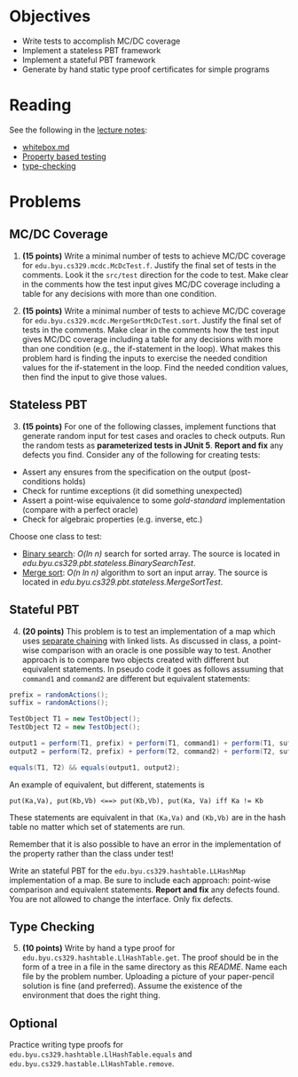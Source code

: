 # Objectives

  * Write tests to accomplish MC/DC coverage
  * Implement a stateless PBT framework
  * Implement a stateful PBT framework
  * Generate by hand static type proof certificates for simple programs

# Reading

See the following in the [lecture notes](https://bitbucket.org/byucs329/byu-cs-329-lecture-notes/src/master/):

  * [whitebox.md](https://bitbucket.org/byucs329/byu-cs-329-lecture-notes/src/master/whitebox/white-box.md)
  * [Property based testing](https://bitbucket.org/byucs329/byu-cs-329-lecture-notes/src/master/property-based-testing/)
  * [type-checking](https://bitbucket.org/byucs329/byu-cs-329-lecture-notes/src/master/type-checking.md)

# Problems

## MC/DC Coverage

1) **(15 points)** Write a minimal number of tests to achieve MC/DC coverage for `edu.byu.cs329.mcdc.McDcTest.f`. Justify the final set of tests in the comments. Look it the `src/test` direction for the code to test. Make clear in the comments how the test input gives MC/DC coverage including a table for any decisions with more than one condition.

2) **(15 points)** Write a minimal number of tests to achieve MC/DC coverage for `edu.byu.cs329.mcdc.MergeSortMcDcTest.sort`. Justify the final set of tests in the comments. Make clear in the comments how the test input gives MC/DC coverage including a table for any decisions with more than one condition (e.g., the if-statement in the loop). What makes this problem hard is finding the inputs to exercise the needed condition values for the if-statement in the loop. Find the needed condition values, then find the input to give those values.

## Stateless PBT

3) **(15 points)** For one of the following classes, implement functions that generate random input for test cases and oracles to check outputs. Run the random tests as **parameterized tests in JUnit 5**. **Report and fix** any defects you find. Consider any of the following for creating tests:

  * Assert any ensures from the specification on the output (post-conditions holds)
  * Check for runtime exceptions (it did something unexpected)
  * Assert a point-wise equivalence to some *gold-standard* implementation (compare with a perfect oracle)
  * Check for algebraic properties (e.g. inverse, etc.)

Choose one class to test:

  * [Binary search](https://en.wikipedia.org/wiki/Binary_search_algorithm): *O(ln n)* search for sorted array. The source is located in *edu.byu.cs329.pbt.stateless.BinarySearchTest*. 
  * [Merge sort](https://en.wikipedia.org/wiki/Merge_sort): *O(n ln n)* algorithm to sort an input array. The source is located in *edu.byu.cs329.pbt.stateless.MergeSortTest*.

## Stateful PBT

4) **(20 points)** This problem is to test an implementation of a map which uses [separate chaining](https://en.wikipedia.org/wiki/Hash_table) with linked lists. As discussed in class, a point-wise comparison with an oracle is one possible way to test. Another approach is to compare two objects created with different but equivalent statements. In pseudo code it goes as follows assuming that `command1` and `command2` are different but equivalent statements:

```java
prefix = randomActions();
suffix = randomActions();

TestObject T1 = new TestObject();
TestObject T2 = new TestObject();

output1 = perform(T1, prefix) + perform(T1, command1) + perform(T1, suffix);
output2 = perform(T2, prefix) + perform(T2, command2) + perform(T2, suffix);

equals(T1, T2) && equals(output1, output2);
```

An example of equivalent, but different, statements is

```
put(Ka,Va), put(Kb,Vb) <==> put(Kb,Vb), put(Ka, Va) iff Ka != Kb
```

These statements are equivalent in that `(Ka,Va)` and `(Kb,Vb)` are in the hash table no matter which set of statements are run.

Remember that it is also possible to have an error in the implementation of the property rather than the class under test!

Write an stateful PBT for the `edu.byu.cs329.hashtable.LLHashMap` implementation of a map.  Be sure to include each approach: point-wise comparison and equivalent statements. **Report and fix** any defects found. You are not allowed to change the interface. Only fix defects. 

## Type Checking

5) **(10 points)** Write by hand a type proof for `edu.byu.cs329.hashtable.LlHashTable.get`. The proof should be in the form of a tree in a file in the same directory as this *README*. Name each file by the problem number. Uploading a picture of your paper-pencil solution is fine (and preferred). Assume the existence of the environment that does the right thing. 

## Optional

Practice writing type proofs for  `edu.byu.cs329.hashtable.LlHashTable.equals` and `edu.byu.cs329.hastable.LlHashTable.remove`. 
